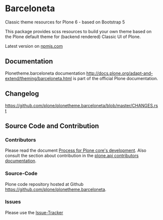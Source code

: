 # Barceloneta

Classic theme resources for Plone 6 - based on Bootstrap 5

This package provides scss resources to build your own theme based on the Plone default theme for (backend rendered) Classic UI of Plone.

Latest version on [npmjs.com](https://www.npmjs.com/package/@plone/plonetheme-barceloneta)

## Documentation
Plonetheme.barceloneta documentation http://docs.plone.org/adapt-and-extend/theming/barceloneta.html is part of the official Plone documentation.

## Changelog
https://github.com/plone/plonetheme.barceloneta/blob/master/CHANGES.rst

## Source Code and Contribution

### Contributors
Please read the document [Process for Plone core's development](http://docs.plone.org/develop/coredev/docs/index.html). Also consult the section about contribution in the [plone.api contributors documentation](http://docs.plone.org/develop/plone.api/docs/contribute/index.html).

### Source-Code
Plone code repository hosted at Github https://github.com/plone/plonetheme.barceloneta.

### Issues
Please use the [Issue-Tracker](https://github.com/plone/plonetheme.barceloneta/issues)

